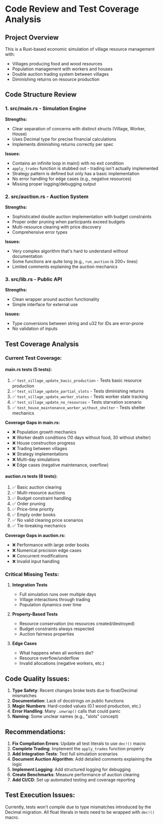 # Code Review and Test Coverage Analysis

## Project Overview
This is a Rust-based economic simulation of village resource management with:
- Villages producing food and wood resources
- Population management with workers and houses
- Double auction trading system between villages
- Diminishing returns on resource production

## Code Structure Review

### 1. **src/main.rs** - Simulation Engine
**Strengths:**
- Clear separation of concerns with distinct structs (Village, Worker, House)
- Uses Decimal type for precise financial calculations
- Implements diminishing returns correctly per spec

**Issues:**
- Contains an infinite loop in main() with no exit condition
- `apply_trades` function is stubbed out - trading isn't actually implemented
- Strategy pattern is defined but only has a basic implementation
- No error handling for edge cases (e.g., negative resources)
- Missing proper logging/debugging output

### 2. **src/auction.rs** - Auction System
**Strengths:**
- Sophisticated double auction implementation with budget constraints
- Proper order pruning when participants exceed budgets
- Multi-resource clearing with price discovery
- Comprehensive error types

**Issues:**
- Very complex algorithm that's hard to understand without documentation
- Some functions are quite long (e.g., `run_auction` is 200+ lines)
- Limited comments explaining the auction mechanics

### 3. **src/lib.rs** - Public API
**Strengths:**
- Clean wrapper around auction functionality
- Simple interface for external use

**Issues:**
- Type conversions between string and u32 for IDs are error-prone
- No validation of inputs

## Test Coverage Analysis

### Current Test Coverage:

#### **main.rs tests** (5 tests):
1. ✅ `test_village_update_basic_production` - Tests basic resource production
2. ✅ `test_village_update_partial_slots` - Tests diminishing returns
3. ✅ `test_village_update_worker_states` - Tests worker state tracking
4. ✅ `test_village_update_no_resources` - Tests starvation scenario
5. ✅ `test_house_maintenance_worker_without_shelter` - Tests shelter mechanics

**Coverage Gaps in main.rs:**
- ❌ Population growth mechanics
- ❌ Worker death conditions (10 days without food, 30 without shelter)
- ❌ House construction progress
- ❌ Trading between villages
- ❌ Strategy implementations
- ❌ Multi-day simulations
- ❌ Edge cases (negative maintenance, overflow)

#### **auction.rs tests** (8 tests):
1. ✅ Basic auction clearing
2. ✅ Multi-resource auctions
3. ✅ Budget constraint handling
4. ✅ Order pruning
5. ✅ Price-time priority
6. ✅ Empty order books
7. ✅ No valid clearing price scenarios
8. ✅ Tie-breaking mechanics

**Coverage Gaps in auction.rs:**
- ❌ Performance with large order books
- ❌ Numerical precision edge cases
- ❌ Concurrent modifications
- ❌ Invalid input handling

### Critical Missing Tests:

1. **Integration Tests**
   - Full simulation runs over multiple days
   - Village interactions through trading
   - Population dynamics over time

2. **Property-Based Tests**
   - Resource conservation (no resources created/destroyed)
   - Budget constraints always respected
   - Auction fairness properties

3. **Edge Cases**
   - What happens when all workers die?
   - Resource overflow/underflow
   - Invalid allocations (negative workers, etc.)

## Code Quality Issues:

1. **Type Safety**: Recent changes broke tests due to float/Decimal mismatches
2. **Documentation**: Lack of docstrings on public functions
3. **Magic Numbers**: Hard-coded values (0.1 wood production, etc.)
4. **Error Handling**: Many `.unwrap()` calls that could panic
5. **Naming**: Some unclear names (e.g., "slots" concept)

## Recommendations:

1. **Fix Compilation Errors**: Update all test literals to use `dec!()` macro
2. **Complete Trading**: Implement the `apply_trades` function properly
3. **Add Integration Tests**: Test full simulation scenarios
4. **Document Auction Algorithm**: Add detailed comments explaining the logic
5. **Implement Logging**: Add structured logging for debugging
6. **Create Benchmarks**: Measure performance of auction clearing
7. **Add CI/CD**: Set up automated testing and coverage reporting

## Test Execution Issues:
Currently, tests won't compile due to type mismatches introduced by the Decimal migration. All float literals in tests need to be wrapped with `dec!()` macro.